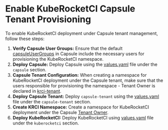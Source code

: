 # Enable KubeRocketCI Capsule Tenant Provisioning

To enable KubeRocketCI deployment under Capsule tenant management, follow these steps:

1. **Verify Capsule User Groups:**
   Ensure that the default [capsuleUserGroups](../capsule/values.yaml) in Capsule include the necessary users for provisioning the KubeRocketCI namespace.
2. **Deploy Capsule:**
   Deploy Capsule using the [values.yaml](../../apps/values.yaml) file under the `capsule` section.
3. **Capsule Tenant Configuration:**
   When creating a namespace for KubeRocketCI deployment under the Capsule tenant, make sure that the users responsible for provisioning the namespace - Tenant Owner is declared in [krci-tenant](krci-tenant.yaml).
4. **Deploy Capsule Tenant:**
   Deploy `capsule-tenant` using the [values.yaml](../../apps/values.yaml) file under the `capsule-tenant` section.
5. **Create KRCI Namespace:**
   Create a namespace for KubeRocketCI deployment under the Capsule [Tenant Owner](krci-tenant.yaml).
6. **Deploy KubeRocketCI:**
   Deploy KubeRocketCI using [values.yaml](../../apps/values.yaml) file under the `kuberocketci` section.
